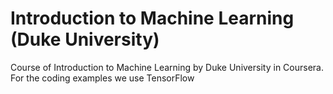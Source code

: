 <h1> Introduction to Machine Learning (Duke University) </h1>
Course of Introduction to Machine Learning by Duke University in Coursera. <br>
For the coding examples we use TensorFlow
